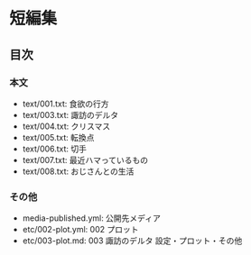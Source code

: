 # 短編集
## 目次
### 本文
- text/001.txt: 食欲の行方
- text/003.txt: 諏訪のデルタ
- text/004.txt: クリスマス
- text/005.txt: 転換点
- text/006.txt: 切手
- text/007.txt: 最近ハマっているもの
- text/008.txt: おじさんとの生活

### その他
- media-published.yml: 公開先メディア
- etc/002-plot.yml:    002 プロット
- etc/003-plot.md:     003 諏訪のデルタ 設定・プロット・その他
